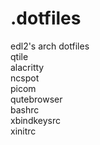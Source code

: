 # .dotfiles
edl2's arch dotfiles  
qtile  
alacritty  
ncspot  
picom  
qutebrowser  
bashrc  
xbindkeysrc  
xinitrc  
